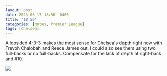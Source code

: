 ```yaml
---
layout: post
date: 2023-08-17 18:50 -0400
title: "18:50"
categories: [Notes, Premier League]
tags: [Chelsea]
---
```


A lopsided 4-3-3 makes the most sense for Chelsea's depth right now with Trevoh Chalobah and Reece James out. I could also see them using two full-backs or no full-backs. Compensate for the lack of depth at right-back and #10.

![](https://i.imgur.com/99f5WuD.jpg) 


